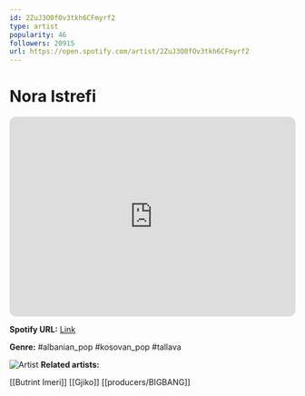```yaml
---
id: 2ZuJ3O0fOv3tkh6CFmyrf2
type: artist
popularity: 46
followers: 20915
url: https://open.spotify.com/artist/2ZuJ3O0fOv3tkh6CFmyrf2
---
```

# Nora Istrefi

<iframe style="border-radius:12px" src="https://open.spotify.com/embed/artist/2ZuJ3O0fOv3tkh6CFmyrf2" width="100%" height="352" frameBorder="0" allowfullscreen="" allow="autoplay; clipboard-write; encrypted-media; fullscreen; picture-in-picture" loading="lazy"></iframe>

**Spotify URL:** [Link](https://open.spotify.com/artist/2ZuJ3O0fOv3tkh6CFmyrf2)

**Genre:**  #albanian_pop #kosovan_pop #tallava

![Artist](https://i.scdn.co/image/ab6761610000e5eb9747cb3b24fdd5443688aaf8)
**Related artists:**

[[Butrint Imeri]]
[[Gjiko]]
[[producers/BIGBANG]]
